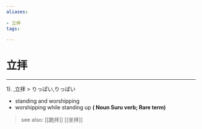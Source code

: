 ```yaml
---
aliases:
    
- 立拝
tags:
    
---
```


# 立拝
---
1).
,立拝 > りっぱい,りっぱい

- standing and worshipping
- worshipping while standing up
**( Noun Suru verb; Rare term)**
> see also:  [[跪拝]] [[坐拝]]
            